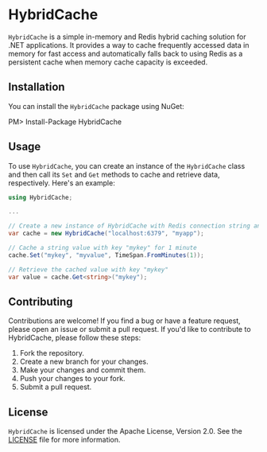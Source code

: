 # HybridCache

`HybridCache` is a simple in-memory and Redis hybrid caching solution for .NET applications. 
It provides a way to cache frequently accessed data in memory for fast access and automatically falls back to using Redis as a persistent cache when memory cache capacity is exceeded.

## Installation

You can install the `HybridCache` package using NuGet:

PM> Install-Package HybridCache

## Usage

To use `HybridCache`, you can create an instance of the `HybridCache` class and then call its `Set` and `Get` methods to cache and retrieve data, respectively.
Here's an example:

```csharp
using HybridCache;

...

// Create a new instance of HybridCache with Redis connection string and instance name
var cache = new HybridCache("localhost:6379", "myapp");

// Cache a string value with key "mykey" for 1 minute
cache.Set("mykey", "myvalue", TimeSpan.FromMinutes(1));

// Retrieve the cached value with key "mykey"
var value = cache.Get<string>("mykey");
```

## Contributing

Contributions are welcome! If you find a bug or have a feature request, please open an issue or submit a pull request.
If you'd like to contribute to HybridCache, please follow these steps:

1. Fork the repository.
2. Create a new branch for your changes.
3. Make your changes and commit them.
4. Push your changes to your fork.
5. Submit a pull request.

## License

`HybridCache` is licensed under the Apache License, Version 2.0. See the [LICENSE](https://raw.githubusercontent.com/bezzad/HybridCache/dev/LICENSE) file for more information.